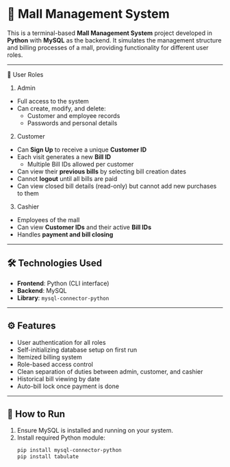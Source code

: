 # 🏬 Mall Management System

This is a terminal-based **Mall Management System** project developed in **Python** with **MySQL** as the backend. It simulates the management structure and billing processes of a mall, providing functionality for different user roles.

---

👤 User Roles

1. Admin
- Full access to the system
- Can create, modify, and delete:
  - Customer and employee records
  - Passwords and personal details

2. Customer
- Can **Sign Up** to receive a unique **Customer ID**
- Each visit generates a new **Bill ID**
  - Multiple Bill IDs allowed per customer
- Can view their **previous bills** by selecting bill creation dates
- Cannot **logout** until all bills are paid
- Can view closed bill details (read-only) but cannot add new purchases to them

3. Cashier
- Employees of the mall
- Can view **Customer IDs** and their active **Bill IDs**
- Handles **payment and bill closing**

---

## 🛠 Technologies Used
- **Frontend**: Python (CLI interface)
- **Backend**: MySQL
- **Library**: `mysql-connector-python`

---

## ⚙️ Features
- User authentication for all roles
- Self-initializing database setup on first run
- Itemized billing system
- Role-based access control
- Clean separation of duties between admin, customer, and cashier
- Historical bill viewing by date
- Auto-bill lock once payment is done

---

## 🚀 How to Run

1. Ensure MySQL is installed and running on your system.
2. Install required Python module:
   ```bash
   pip install mysql-connector-python
   pip install tabulate
   

